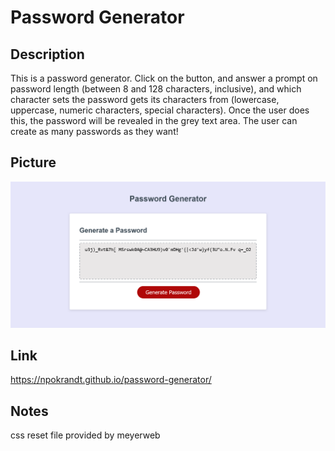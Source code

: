 # Password Generator

## Description

This is a password generator. Click on the button, and answer a prompt on password length (between 8 and 128 characters, inclusive), and which character sets the password gets its characters from (lowercase, uppercase, numeric characters, special characters). Once the user does this, the password will be revealed in the grey text area. The user can create as many passwords as they want!

## Picture
![picture of the password generator website](/assets/images/Screenshot%202023-06-16%20at%2014-25-34%20Password%20Generator.png)

## Link
https://npokrandt.github.io/password-generator/

## Notes
css reset file provided by meyerweb